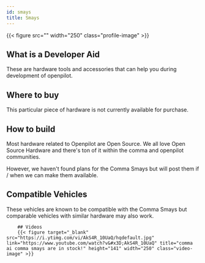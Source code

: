 ```yaml
---
id: smays
title: Smays
---
```



{{< figure src="" width="250" class="profile-image" >}}

## What is a Developer Aid
These are hardware tools and accessories that can help you during development of openpilot.


## Where to buy

This particular piece of hardware is not currently available for purchase.

## How to build

Most hardware related to Openpilot are Open Source.
We all love Open Source Hardware and there's ton of it within the comma and openpilot communities.

However, we haven't found plans for the Comma Smays but will post them if / when we can make them available.

## Compatible Vehicles

These vehicles are known to be compatible with the Comma Smays but comparable vehicles with similar hardware may also work.




        ## Videos
        {{< figure target="_blank" src="https://i.ytimg.com/vi/AkS4R_10UaQ/hqdefault.jpg" link="https://www.youtube.com/watch?v&#x3D;AkS4R_10UaQ" title="comma ai comma smays are in stock!" height="141" width="250" class="video-image" >}}
      